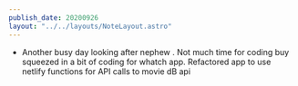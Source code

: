 ```yaml
---
publish_date: 20200926
layout: "../../layouts/NoteLayout.astro"
---
```

- Another busy day looking after nephew . Not much time for coding buy squeezed in a bit of coding for whatch app. Refactored app to use netlify functions for API calls to movie dB api
